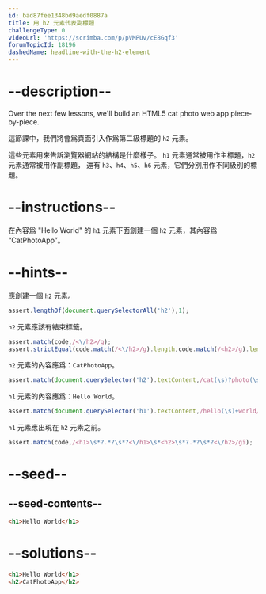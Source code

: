 ```yaml
---
id: bad87fee1348bd9aedf0887a
title: 用 h2 元素代表副標題
challengeType: 0
videoUrl: 'https://scrimba.com/p/pVMPUv/cE8Gqf3'
forumTopicId: 18196
dashedName: headline-with-the-h2-element
---
```


# --description--

Over the next few lessons, we'll build an HTML5 cat photo web app piece-by-piece.

這節課中，我們將會爲頁面引入作爲第二級標題的 `h2` 元素。

這些元素用來告訴瀏覽器網站的結構是什麼樣子。 `h1` 元素通常被用作主標題，`h2` 元素通常被用作副標題， 還有 `h3`、`h4`、`h5`、`h6` 元素，它們分別用作不同級別的標題。

# --instructions--

在內容爲 "Hello World" 的 `h1` 元素下面創建一個 `h2` 元素，其內容爲 “CatPhotoApp”。

# --hints--

應創建一個 `h2` 元素。

```js
assert.lengthOf(document.querySelectorAll('h2'),1);
```

`h2` 元素應該有結束標籤。

```js
assert.match(code,/<\/h2>/g);
assert.strictEqual(code.match(/<\/h2>/g).length,code.match(/<h2>/g).length);
```

`h2` 元素的內容應爲：`CatPhotoApp`。

```js
assert.match(document.querySelector('h2').textContent,/cat(\s)?photo(\s)?app/gi);
```

`h1` 元素的內容應爲：`Hello World`。

```js
assert.match(document.querySelector('h1').textContent,/hello(\s)+world/gi);
```

`h1` 元素應出現在 `h2` 元素之前。

```js
assert.match(code,/<h1>\s*?.*?\s*?<\/h1>\s*<h2>\s*?.*?\s*?<\/h2>/gi);
```

# --seed--

## --seed-contents--

```html
<h1>Hello World</h1>
```

# --solutions--

```html
<h1>Hello World</h1>
<h2>CatPhotoApp</h2>
```
